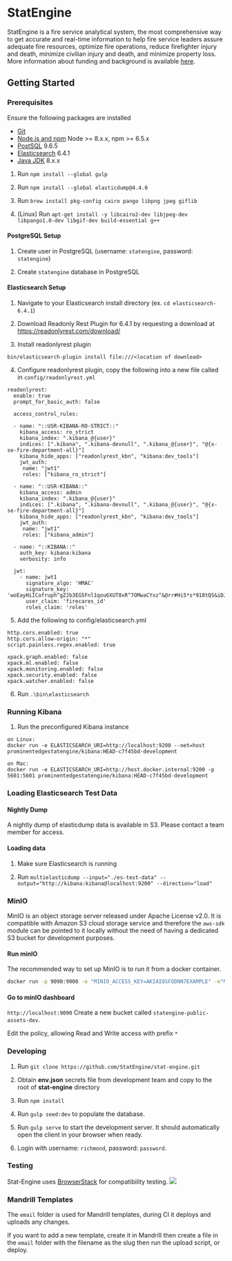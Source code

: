 # StatEngine

StatEngine is a fire service analytical system, the most comprehensive way to get accurate and real-time information to help fire service leaders assure adequate fire resources, optimize fire operations, reduce firefighter injury and death, minimize civilian injury and death, and minimize property loss.  More information about funding and background is available [here](https://www.nist.gov/ctl/pscr/real-time-open-source-data-analytics-and-visualization-platform).

## Getting Started

### Prerequisites

Ensure the following packages are installed
- [Git](https://git-scm.com/downloads)
- [Node.js and npm](https://nodejs.org) Node >= 8.x.x, npm >= 6.5.x
- [PostSQL](https://www.postgresql.org/download/) 9.6.5
- [Elasticsearch](https://www.elastic.co/downloads/past-releases/elasticsearch-6-4-1) 6.4.1
- [Java JDK](https://www.oracle.com/java/technologies/javase/javase-jdk8-downloads.html) 8.x.x


1.  Run `npm install --global gulp`

1.  Run `npm install --global elasticdump@4.4.0`

1.  Run `brew install pkg-config cairo pango libpng jpeg giflib`

1.  (Linux) Run `apt-get install -y libcairo2-dev libjpeg-dev libpango1.0-dev libgif-dev build-essential g++`

#### PostgreSQL Setup

1. Create user in PostgreSQL (username: `statengine`, password: `statengine`)

1. Create `statengine` database in PostgreSQL

#### Elasticsearch Setup

1.  Navigate to your Elasticsearch install directory  (ex. `cd elasticsearch-6.4.1`)

2.  Download Readonly Rest Plugin for 6.4.1 by requesting a download at https://readonlyrest.com/download/

3.  Install readonlyrest plugin
```
bin/elasticsearch-plugin install file:///<location of download>
```

4.  Configure readonlyrest plugin, copy the following into a new file called in ```config/readonlyrest.yml```
```
readonlyrest:
  enable: true
  prompt_for_basic_auth: false

  access_control_rules:

  - name: "::USR-KIBANA-RO-STRICT::"
    kibana_access: ro_strict
    kibana_index: ".kibana_@{user}"
    indices: [".kibana", ".kibana-devnull", ".kibana_@{user}", "@{x-se-fire-department-all}"]
    kibana_hide_apps: ["readonlyrest_kbn", "kibana:dev_tools"]
    jwt_auth:
     name: "jwt1"
     roles: ["kibana_ro_strict"]

  - name: "::USR-KIBANA::"
    kibana_access: admin
    kibana_index: ".kibana_@{user}"
    indices: [".kibana", ".kibana-devnull", ".kibana_@{user}", "@{x-se-fire-department-all}"]
    kibana_hide_apps: ["readonlyrest_kbn", "kibana:dev_tools"]
    jwt_auth:
     name: "jwt1"
     roles: ["kibana_admin"]

  - name: "::KIBANA::"
    auth_key: kibana:kibana
    verbosity: info

  jwt:
    - name: jwt1
      signature_algo: 'HMAC'
      signature_key: 'woEayHiICafruph^gZJb3EG5Fnl1qou6XUT8xR^7OMwaCYxz^&@rr#Hi5*s*918tQS&iDJO&67xy0hP!F@pThb3#Aymx%XPV3x^'
      user_claim: 'firecares_id'
      roles_claim: 'roles'
```
5.  Add the following to config/elasticsearch.yml
```
http.cors.enabled: true
http.cors.allow-origin: "*"
script.painless.regex.enabled: true

xpack.graph.enabled: false
xpack.ml.enabled: false
xpack.monitoring.enabled: false
xpack.security.enabled: false
xpack.watcher.enabled: false
```

6. Run `.\bin\elasticsearch`

### Running Kibana

1.  Run the preconfigured Kibana instance
```
on Linux:
docker run -e ELASTICSEARCH_URI=http://localhost:9200 --net=host prominentedgestatengine/kibana:HEAD-c7f45bd-development

on Mac:
docker run -e ELASTICSEARCH_URI=http://host.docker.internal:9200 -p 5601:5601 prominentedgestatengine/kibana:HEAD-c7f45bd-development
```

### Loading Elasticsearch Test Data

#### Nightly Dump

A nightly dump of elasticdump data is available in S3.   Please contact a team member for access.

#### Loading data

1. Make sure Elasticsearch is running

2. Run `multielasticdump --input="./es-test-data" --output="http://kibana:kibana@localhost:9200" --direction="load"`

### MinIO
MinIO is an object storage server released under Apache License v2.0. It is compatible with Amazon S3 cloud storage service and therefore the `aws-sdk` module can be pointed to it locally without the need of having a dedicated S3 bucket for development purposes.

#### Run minIO
The recommended way to set up MinIO is to run it from a docker container.

```bash
docker run -p 9090:9000 -e "MINIO_ACCESS_KEY=AKIAIOSFODNN7EXAMPLE" -e"MINIO_SECRET_KEY=wJalrXUtnFEMI/K7MDENG/bPxRfiCYEXAMPLEKEY" minio/minio server /data
```

#### Go to minIO dashboard
```http://localhost:9090```
Create a new bucket called `statengine-public-assets-dev`.

Edit the policy, allowing Read and Write access with prefix `*`

### Developing

1.  Run `git clone https://github.com/StatEngine/stat-engine.git`

2.  Obtain **env.json** secrets file from development team and copy to the root of **stat-engine** directory

3.  Run `npm install`

4.  Run `gulp seed:dev` to populate the database.

5.  Run `gulp serve` to start the development server. It should automatically open the client in your browser when ready.

6.  Login with username: `richmond`, password: `password`.

### Testing
Stat-Engine uses [BrowserStack](https://www.browserstack.com/contact#open-source) for compatibility testing.
![](https://s3.amazonaws.com/statengine-public-assets/Browserstack-logo%402x.png)

### Mandrill Templates

The `email` folder is used for Mandrill templates, during CI it deploys and uploads any changes.

If you want to add a new template, create it in Mandrill then create a file in the `email` folder with the filename as the slug then run the upload script, or deploy.


